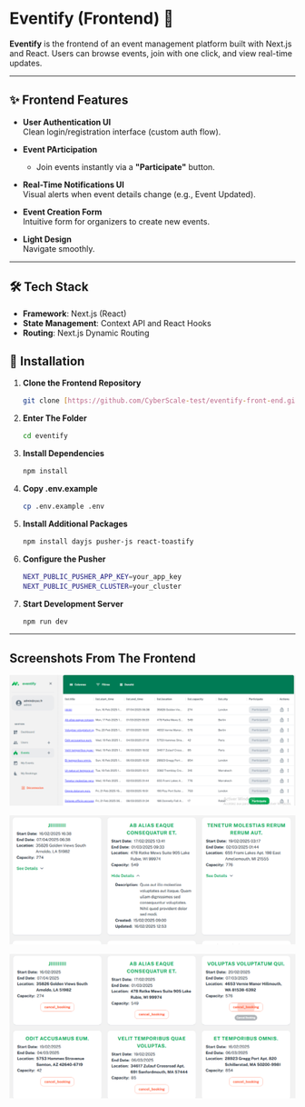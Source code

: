 # Eventify (Frontend) 🎉

**Eventify** is the frontend of an event management platform built with Next.js and React. Users can browse events, join with one click, and view real-time updates.

---

## ✨ Frontend Features

- **User Authentication UI**  
  Clean login/registration interface (custom auth flow).

- **Event PArticipation**  
  - Join events instantly via a **"Participate"** button.  

- **Real-Time Notifications UI**  
  Visual alerts when event details change (e.g., Event Updated).  

- **Event Creation Form**  
  Intuitive form for organizers to create new events.  

- **Light Design**  
 Navigate smoothly.  

---

## 🛠 Tech Stack

- **Framework**: Next.js (React)  
- **State Management**: Context API and React Hooks  
- **Routing**: Next.js Dynamic Routing  
 



## 🚀 Installation

1. **Clone the Frontend Repository**  
   ```bash
   git clone [https://github.com/CyberScale-test/eventify-front-end.git]
   ```
2. **Enter The Folder** 
   ```bash   
   cd eventify
   ```
3. **Install Dependencies** 
   ```bash   
   npm install
   ``` 
4. **Copy .env.example** 
   ```bash   
   cp .env.example .env
   ```
5. **Install Additional Packages** 
   ```bash   
   npm install dayjs pusher-js react-toastify
   ```
6. **Configure the Pusher** 
   ```bash   
   NEXT_PUBLIC_PUSHER_APP_KEY=your_app_key
   NEXT_PUBLIC_PUSHER_CLUSTER=your_cluster
   ```
7. **Start Development Server** 
   ```bash   
   npm run dev
   ```  
  
---

  ## Screenshots From The Frontend

![Events page Preview](image.png)

![My Events Page Preview](<eventify my.PNG>)

![My Bookings page Preview](<eventify Bookings.PNG>)